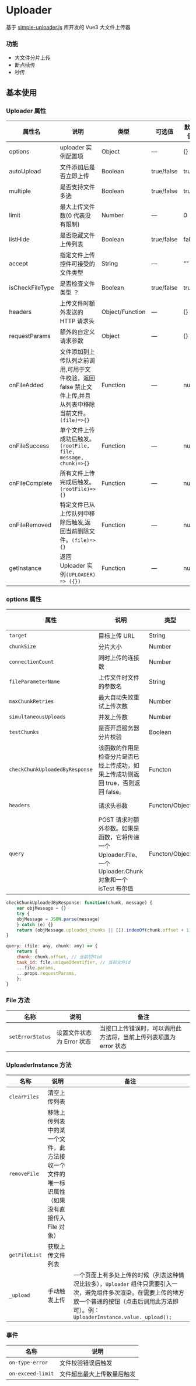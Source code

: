 # Uploader

基于 [simple-uploader.js](https://github.com/simple-uploader/Uploader) 库开发的 Vue3 大文件上传器

### 功能

- 大文件分片上传
- 断点续传
- 秒传

## 基本使用

<demo src="./basic.vue"></demo>

### Uploader 属性

| 属性名          | 说明                                                                                                                                                                                                                                                        | 类型            | 可选值     | 默认值 |
| --------------- | ----------------------------------------------------------------------------------------------------------------------------------------------------------------------------------------------------------------------------------------------------------- | --------------- | ---------- | ------ |
| options         | uploader 实例配置项                                                                                                                                                                                                                                         | Object          | —          | {}     |
| autoUpload      | 文件添加后是否立即上传                                                                                                                                                                                                                                      | Boolean         | true/false | true   |
| multiple        | 是否支持文件多选                                                                                                                                                                                                                                            | Boolean         | true/false | true   |
| limit           | 最大上传文件数(0 代表没有限制)                                                                                                                                                                                                                              | Number          | —          | 0      |
| listHide        | 是否隐藏文件上传列表                                                                                                                                                                                                                                        | Boolean         | true/false | false  |
| accept          | 指定文件上传控件可接受的文件类型                                                                                                                                                                                                                            | String          | —          | ""     |
| isCheckFileType | 是否检查文件类型 <span title="内部会调用 `checkFileType` 方法，根据 `accept` 属性进行文件后缀名检查，如果上传的文件类型不符合`accept`可接受的文件类型，直接移除文件，并且调用`on-type-error`事件。如果 `accept`为空，不会调用`checkFileType`方法">？</span> | Boolean         | true/false | true   |
| headers         | 上传文件时额外发送的 HTTP 请求头                                                                                                                                                                                                                            | Object/Function | —          | {}     |
| requestParams   | 额外的自定义请求参数                                                                                                                                                                                                                                        | Object          | —          | {}     |
| onFileAdded     | 文件添加到上传队列之前调用,可用于文件校验，返回 false 禁止文件上传,并且从列表中移除当前文件。`(file)=>{}`                                                                                                                                                   | Function        | —          | null   |
| onFileSuccess   | 单个文件上传成功后触发。`(rootFile, file, message, chunk)=>{}`                                                                                                                                                                                              | Function        | —          | null   |
| onFileComplete  | 所有文件上传完成后触发。`(rootFile)=>{}`                                                                                                                                                                                                                    | Function        | —          | null   |
| onFileRemoved   | 特定文件已从上传队列中移除后触发,返回当前删除文件。`(file)=>{}`                                                                                                                                                                                             | Function        | —          | null   |
| getInstance     | 返回 Uploader 实例`(UPLOADER) => ({})`                                                                                                                                                                                                                      | Function        | —          | null   |

### options 属性

| 属性                           | 说明                                                                                                      | 类型           | 默认值     |
| ------------------------------ | --------------------------------------------------------------------------------------------------------- | -------------- | ---------- |
| `target`                       | 目标上传 URL                                                                                              | String         | ''         |
| `chunkSize`                    | 分片大小                                                                                                  | Number         | 4M         |
| `connectionCount`              | 同时上传的连接数                                                                                          | Number         | 3          |
| `fileParameterName`            | 上传文件时文件的参数名                                                                                    | String         | 'file'     |
| `maxChunkRetries`              | 最大自动失败重试上传次数                                                                                  | Number         | 3          |
| `simultaneousUploads`          | 并发上传数                                                                                                | Number         | 3          |
| `testChunks`                   | 是否开启服务器分片校验                                                                                    | Boolean        | true       |
| `checkChunkUploadedByResponse` | 该函数的作用是检查分片是否已经上传成功，如果上传成功则返回 true，否则返回 false。                         | Functon        | -          |
| `headers`                      | 请求头参数                                                                                                | Functon/Object | () => ({}) |
| `query`                        | POST 请求时额外参数。如果是函数，它将传递一个 Uploader.File、一个 Uploader.Chunk 对象和一个 isTest 布尔值 | Functon/Object | {}         |

```js
checkChunkUploadedByResponse: function(chunk, message) {
    var objMessage = {}
    try {
    objMessage = JSON.parse(message)
    } catch (e) {}
    return (objMessage.uploaded_chunks || []).indexOf(chunk.offset + 1) >= 0
}

query: (file: any, chunk: any) => {
    return {
    chunk: chunk.offset, // 当前切片id
    task_id: file.uniqueIdentifier, // 当前文件id
    ...file.params,
    ...props.requestParams,
    };
}

```

### File 方法

| 名称             | 说明                      | 备注                                                              |
| ---------------- | ------------------------- | ----------------------------------------------------------------- |
| `setErrorStatus` | 设置文件状态为 Error 状态 | 当接口上传错误时，可以调用此方法将，当前上传列表项置为 error 状态 |

### UploaderInstance 方法

| 名称          | 说明                                                                                       | 备注                                                                                                                                                                                                 |
| ------------- | ------------------------------------------------------------------------------------------ | ---------------------------------------------------------------------------------------------------------------------------------------------------------------------------------------------------- |
| `clearFiles`  | 清空上传列表                                                                               |                                                                                                                                                                                                      |
| `removeFile`  | 移除上传列表中的某一个文件，此方法接收一个文件的唯一标识属性（如果没有直接传入 File 对象） |                                                                                                                                                                                                      |
| `getFileList` | 获取上传文件列表                                                                           |                                                                                                                                                                                                      |
| `_upload`     | 手动触发上传                                                                               | 一个页面上有多处上传的时候（列表这种情况比较多），`Uploader` 组件只需要引入一次，避免组件多次渲染。在需要上传的地方放一个普通的按钮（点击后调用此方法即可）。例：`UploaderInstance.value._upload();` |

### 事件

| 名称              | 说明                       |
| ----------------- | -------------------------- |
| `on-type-error`   | 文件校验错误后触发         |
| `on-exceed-limit` | 文件超出最大上传数量后触发 |

